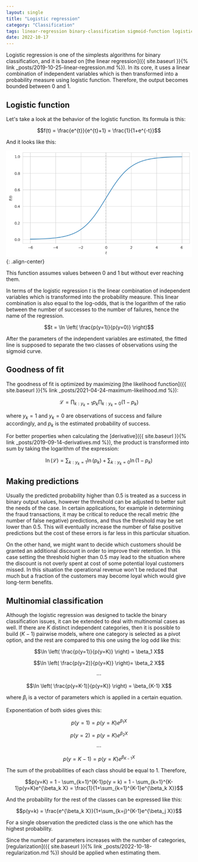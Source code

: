 ```yaml
---
layout: single
title: "Logistic regression"
category: "Classification"
tags: linear-regression binary-classification sigmoid-function logistic-function odds log-odds regularization
date: 2022-10-17
---
```


Logistic regression is one of the simplests algorithms for binary classification, and it is based on [the linear regression]({{ site.baseurl }}{% link _posts/2019-10-25-linear-regression.md %}). In its core, it uses a linear combination of independent variables which is then transformed into a probability measure using logistic function. Therefore, the output becomes bounded between 0 and 1.

## Logistic function

Let's take a look at the behavior of the logistic function. Its formula is this:

$$f(t) = \frac{e^{t}}{e^{t}+1} = \frac{1}{1+e^{-t}}$$

And it looks like this:

![](/assets/images/regression/logistic_function.png){: .align-center}

This function assumes values between 0 and 1 but without ever reaching them.

In terms of the logistic regression $t$ is the linear combination of independent variables which is transformed into the probability measure. This linear combination is also equal to the log-odds, that is the logarithm of the ratio between the number of successes to the number of failures, hence the name of the regression.

$$t = \ln \left( \frac{p(y=1)}{p(y=0)} \right)$$

After the parameters of the independent variables are estimated, the fitted line is supposed to separate the two classes of observations using the sigmoid curve.

## Goodness of fit

The goodness of fit is optimized by maximizing [the likelihood function]({{ site.baseurl }}{% link _posts/2021-04-24-maximum-likelihood.md %}):

$$\mathcal {L} = \prod_{k:y_{k}=1}p_{k} \prod_{k:y_{k}=0}(1- p_{k})$$

where $y_{k}=1$ and $y_{k}=0$ are observations of success and failure accordingly, and $p_k$ is the estimated probability of success.

For better properties when calculating the [derivative]({{ site.baseurl }}{% link _posts/2019-09-14-derivatives.md %}), the product is transformed into sum by taking the logarithm of the expression:

$$\ln (\mathcal {L}) = \sum_{k:y_{k}=1} \ln (p_{k}) + \sum_{k:y_{k}=0} \ln(1- p_{k})$$

## Making predictions

Usually the predicted probability higher than 0.5 is treated as a success in binary output values, however the threshold can be adjusted to better suit the needs of the case. In certain applications, for example in determining the fraud transactions, it may be critical to reduce the recall metric (the number of false negative) predictions, and thus the threshold may be set lower than 0.5. This will eventually increase the number of false positive predictions but the cost of these errors is far less in this particular situation.

On the other hand, we might want to decide which customers should be granted an additional discount in order to improve their retention. In this case setting the threshold higher than 0.5 may lead to the situation where the discount is not overly spent at cost of some potential loyal customers missed. In this situation the operational revenue won't be reduced that much but a fraction of the customers may become loyal which would give long-term benefits.

## Multinomial classification

Although the logistic regression was designed to tackle the binary classification issues, it can be extended to deal with multinomial cases as well. If there are $K$ distinct independent categories, then it is possible to build $(K-1)$ pairwise models, where one category is selected as a pivot option, and the rest are compared to this one using the log odd like this:

$$\ln \left( \frac{p(y=1)}{p(y=K)} \right) = \beta_1 X$$

$$\ln \left( \frac{p(y=2)}{p(y=K)} \right)= \beta_2 X$$

$$\cdots$$

$$\ln \left( \frac{p(y=K-1)}{p(y=K)} \right) = \beta_{K-1} X$$

where $\beta_i$ is a vector of parameters which is applied in a certain equation.

Exponentiation of both sides gives this:

$$p(y=1) = p(y=K)e^{\beta_1 X}$$

$$p(y=2)= p(y=K)e^{\beta_2 X}$$

$$\cdots$$

$$p(y=K-1) = p(y=K)e^{\beta_{K-1} X}$$

The sum of the probabilities of each class should be equal to 1. Therefore,

$$p(y=K) = 1 - \sum_{k=1}^{K-1}p(y = k) = 1 - \sum_{k=1}^{K-1}p(y=K)e^{\beta_k X} = \frac{1}{1+\sum_{k=1}^{K-1}e^{\beta_k X}}$$

And the probability for the rest of the classes can be expressed like this:

$$p(y=k) = \frac{e^{\beta_k X}}{1+\sum_{k=j}^{K-1}e^{\beta_j X}}$$

For a single observation the predicted class is the one which has the highest probability.

Since the number of parameters increases with the number of categories, [regularization]({{ site.baseurl }}{% link _posts/2022-10-18-regularization.md %}) should be applied when estimating them.